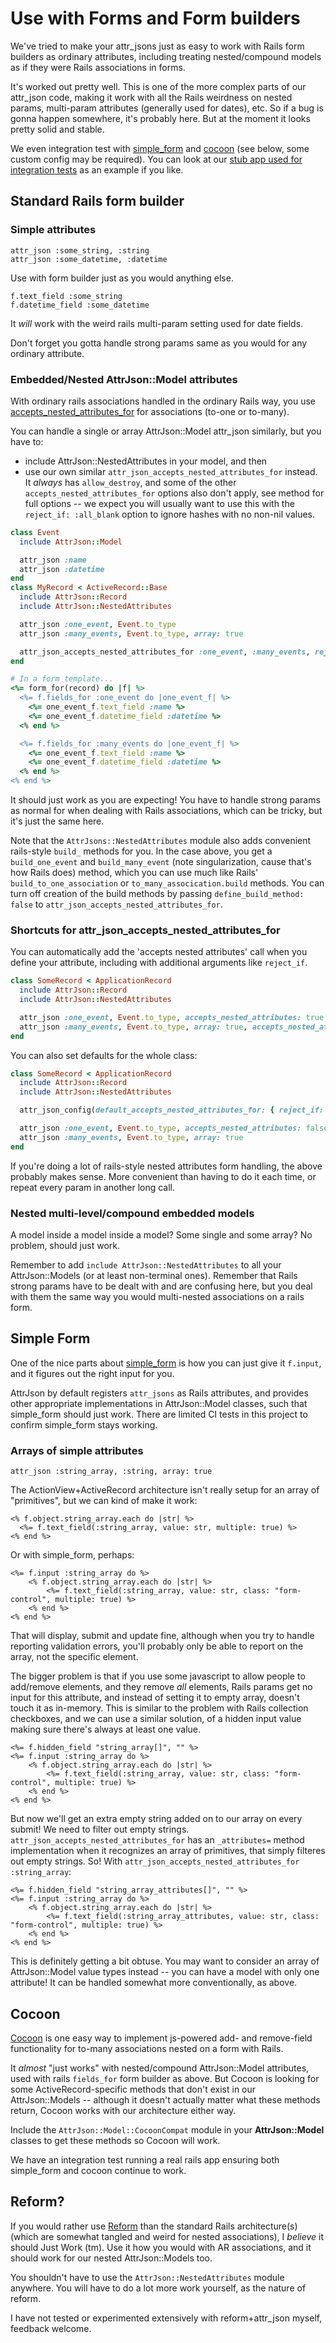 # Use with Forms and Form builders

We've tried to make your attr_jsons just as easy to work with Rails form builders as ordinary attributes, including treating nested/compound models as if they were Rails associations in forms.

It's worked out pretty well. This is one of the more complex parts of our attr_json code, making it work with all the Rails weirdness on nested params, multi-param attributes (generally used for dates), etc. So if a bug is gonna happen somewhere, it's probably here. But at the moment it looks pretty solid and stable.

We even integration test with [simple_form](https://github.com/plataformatec/simple_form) and [cocoon](https://github.com/nathanvda/cocoon) (see below, some custom config may be required).
You can look at our [stub app used for integration tests](../spec/internal) as an example if you like.

## Standard Rails form builder

### Simple attributes

    attr_json :some_string, :string
    attr_json :some_datetime, :datetime

Use with form builder just as you would anything else.

    f.text_field :some_string
    f.datetime_field :some_datetime

It _will_ work with the weird rails multi-param setting used for date fields.

Don't forget you gotta handle strong params same as you would for any ordinary attribute.


### Embedded/Nested AttrJson::Model attributes

With ordinary rails associations handled in the ordinary Rails way, you use [accepts_nested_attributes_for](http://api.rubyonrails.org/classes/ActiveRecord/NestedAttributes/ClassMethods.html) for associations (to-one or to-many).

You can handle a single or array AttrJson::Model attr_json similarly, but you have to:

* include AttrJson::NestedAttributes in your model, and then
* use our own similar `attr_json_accepts_nested_attributes_for` instead.  It _always_ has `allow_destroy`, and some of the other `accepts_nested_attributes_for` options also don't apply, see method for full options -- we expect you will usually want to use this with the `reject_if: :all_blank` option to ignore hashes with no non-nil values.

```ruby
class Event
  include AttrJson::Model

  attr_json :name
  attr_json :datetime
end
class MyRecord < ActiveRecord::Base
  include AttrJson::Record
  include AttrJson::NestedAttributes

  attr_json :one_event, Event.to_type
  attr_json :many_events, Event.to_type, array: true

  attr_json_accepts_nested_attributes_for :one_event, :many_events, reject_if: :all_blank
end

# In a form template...
<%= form_for(record) do |f| %>
  <%= f.fields_for :one_event do |one_event_f| %>
    <%= one_event_f.text_field :name %>
    <%= one_event_f.datetime_field :datetime %>
  <% end %>

  <%= f.fields_for :many_events do |one_event_f| %>
    <%= one_event_f.text_field :name %>
    <%= one_event_f.datetime_field :datetime %>
  <% end %>
<% end %>
```

It should just work as you are expecting! You have to handle strong params as normal for when dealing with Rails associations, which can be tricky, but it's just the same here.

Note that the `AttrJsons::NestedAttributes` module also adds convenient rails-style `build_` methods for you.  In the case above, you get a `build_one_event` and `build_many_event` (note singularization, cause that's how Rails does) method, which you can use much like Rails' `build_to_one_association` or `to_many_assocication.build` methods. You can turn off creation of the build methods by passing `define_build_method: false` to `attr_json_accepts_nested_attributes_for`.

### Shortcuts for attr_json_accepts_nested_attributes_for

You can automatically add the 'accepts nested attributes' call when you define your attribute, including with additional arguments like `reject_if`.

```ruby
class SomeRecord < ApplicationRecord
  include AttrJson::Record
  include AttrJson::NestedAttributes

  attr_json :one_event, Event.to_type, accepts_nested_attributes: true
  attr_json :many_events, Event.to_type, array: true, accepts_nested_attributes: { reject_if: :all_blank }
end
```

You can also set defaults for the whole class:

```ruby
class SomeRecord < ApplicationRecord
  include AttrJson::Record
  include AttrJson::NestedAttributes

  attr_json_config(default_accepts_nested_attributes_for: { reject_if: :all_blank })

  attr_json :one_event, Event.to_type, accepts_nested_attributes: false # override default
  attr_json :many_events, Event.to_type, array: true
end
```

If you're doing a lot of rails-style nested attributes form handling, the above probably makes sense. More convenient than having to do it each time, or repeat every param in another
long call.

### Nested multi-level/compound embedded models

A model inside a model inside a model?  Some single and some array? No problem, should just work.

Remember to add `include AttrJson::NestedAttributes` to all your AttrJson::Models (or at least non-terminal ones). Remember that Rails strong params have to be dealt with and are confusing here, but you deal with them the same way you would multi-nested associations on a rails form.

## Simple Form

One of the nice parts about [simple_form](https://github.com/plataformatec/simple_form) is how you can just give it `f.input`, and it figures out the right input for you.

AttrJson by default registers  `attr_jsons` as Rails attributes, and provides other appropriate implementations in AttrJson::Model classes, such that simple_form should just work. There are limited CI tests in this project to confirm simple_form stays working.


### Arrays of simple attributes

    attr_json :string_array, :string, array: true

The ActionView+ActiveRecord architecture isn't really setup for an array of "primitives", but we can kind of make it work:

    <% f.object.string_array.each do |str| %>
      <%= f.text_field(:string_array, value: str, multiple: true) %>
    <% end %>

Or with simple_form, perhaps:

    <%= f.input :string_array do %>
        <% f.object.string_array.each do |str| %>
            <%= f.text_field(:string_array, value: str, class: "form-control", multiple: true) %>
        <% end %>
    <% end %>

That will display, submit and update fine, although when you try to handle reporting validation errors, you'll probably only be able to report on the array, not the specific element.

The bigger problem is that if you use some javascript to allow people to add/remove elements,
and they remove _all_ elements, Rails params get no input for this attribute, and instead of setting it to empty array, doesn't touch it as in-memory. This is similar to the problem
with Rails collection checkboxes, and we can use a similar solution, of a hidden input value
making sure there's always at least one value.

    <%= f.hidden_field "string_array[]", "" %>
    <%= f.input :string_array do %>
        <% f.object.string_array.each do |str| %>
            <%= f.text_field(:string_array, value: str, class: "form-control", multiple: true) %>
        <% end %>
    <% end %>

But now we'll get an extra empty string added on to our array on every submit! We need to filter
out empty strings. `attr_json_accepts_nested_attributes_for` has an `_attributes=` method implementation when it recognizes an array of primitives, that simply filteres out empty strings. So! With `attr_json_accepts_nested_attributes_for :string_array`:

    <%= f.hidden_field "string_array_attributes[]", "" %>
    <%= f.input :string_array do %>
        <% f.object.string_array.each do |str| %>
            <%= f.text_field(:string_array_attributes, value: str, class: "form-control", multiple: true) %>
        <% end %>
    <% end %>

This is definitely getting a bit obtuse. You may want to consider an array of AttrJson::Model value types instead -- you can have a model with only one attribute! It can be handled somewhat more conventionally, as above.

## Cocoon

[Cocoon](https://github.com/nathanvda/cocoon) is one easy way to implement js-powered add- and remove-field functionality for to-many associations nested on a form with Rails.

It _almost_ "just works" with nested/compound AttrJson::Model attributes, used with rails `fields_for` form builder as above. But Cocoon is looking for some ActiveRecord-specific methods that don't exist in our AttrJson::Models -- although it doesn't actually matter what these methods return, Cocoon works with our architecture either way.

Include the `AttrJson::Model::CocoonCompat` module in your **AttrJson::Model** classes to get these methods so Cocoon will work.

We have an integration test running a real rails app ensuring both simple_form and cocoon continue to work.

## Reform?

If you would rather use [Reform](https://github.com/trailblazer/reform) than the standard Rails architecture(s) (which are somewhat tangled and weird for nested associations), I _believe_ it should Just Work (tm). Use it how you would with AR associations, and it should work for our nested AttrJson::Models too.

You shouldn't have to use the `AttrJson::NestedAttributes` module anywhere. You will have to do a lot more work yourself, as the nature of reform.

I have not tested or experimented extensively with reform+attr_json myself, feedback welcome.
